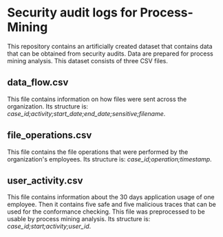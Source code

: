 # Security audit logs for Process-Mining
This repository contains an artificially created dataset that contains data that can be obtained from security audits. Data are prepared for process mining analysis. This dataset consists of three CSV files.
## data_flow.csv
This file contains information on how files were sent across the organization.
Its structure is: *case_id;activity;start_date;end_date;sensitive;filename*.
## file_operations.csv
This file contains the file operations that were performed by the organization's employees.
Its structure is: *case_id;operation;timestamp*.
## user_activity.csv
This file contains information about the 30 days application usage of one employee. Then it contains five safe and five malicious traces that can be used for the conformance checking. This file was preprocessed to be usable by process mining analysis.
Its structure is: *case_id;start;activity;user_id*.
